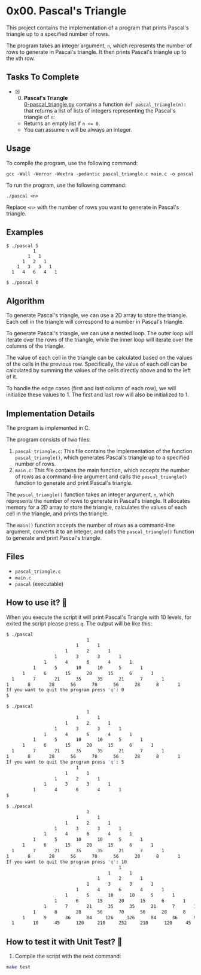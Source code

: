 # 0x00. Pascal's Triangle

This project contains the implementation of a program that prints Pascal's triangle up to a specified number of rows.

The program takes an integer argument, `n`, which represents the number of rows to generate in Pascal's triangle. It then prints Pascal's triangle up to the `n`th row.

## Tasks To Complete

+ [x] 0. **Pascal's Triangle**<br/>[0-pascal_triangle.py](0-pascal_triangle.py) contains a function `def pascal_triangle(n):` that returns a list of lists of integers representing the Pascal's triangle of `n`:
  + Returns an empty list if `n <= 0`.
  + You can assume `n` will be always an integer.

## Usage
To compile the program, use the following command:
```
gcc -Wall -Werror -Wextra -pedantic pascal_triangle.c main.c -o pascal
```

To run the program, use the following command:
```
./pascal <n>
```
Replace `<n>` with the number of rows you want to generate in Pascal's triangle.

## Examples
```
$ ./pascal 5
          1
        1   1
      1   2   1
    1   3   3   1
  1   4   6   4   1
```

```
$ ./pascal 0
```

## Algorithm
To generate Pascal's triangle, we can use a 2D array to store the triangle. Each cell in the triangle will correspond to a number in Pascal's triangle.

To generate Pascal's triangle, we can use a nested loop. The outer loop will iterate over the rows of the triangle, while the inner loop will iterate over the columns of the triangle.

The value of each cell in the triangle can be calculated based on the values of the cells in the previous row. Specifically, the value of each cell can be calculated by summing the values of the cells directly above and to the left of it.

To handle the edge cases (first and last column of each row), we will initialize these values to 1. The first and last row will also be initialized to 1.

## Implementation Details
The program is implemented in C.

The program consists of two files:
1. `pascal_triangle.c`: This file contains the implementation of the function `pascal_triangle()`, which generates Pascal's triangle up to a specified number of rows.
2. `main.c`: This file contains the main function, which accepts the number of rows as a command-line argument and calls the `pascal_triangle()` function to generate and print Pascal's triangle.

The `pascal_triangle()` function takes an integer argument, `n`, which represents the number of rows to generate in Pascal's triangle. It allocates memory for a 2D array to store the triangle, calculates the values of each cell in the triangle, and prints the triangle.

The `main()` function accepts the number of rows as a command-line argument, converts it to an integer, and calls the `pascal_triangle()` function to generate and print Pascal's triangle.

## Files
- `pascal_triangle.c`
- `main.c`
- `pascal` (executable)

## How to use it? 🧩
When you execute the script it will print Pascal's Triangle with 10 levels, for exited the script please press `q`. The output will be like this:

```bash
$ ./pascal
                              1
                          1       1
                      1       2       1
                  1       3       3       1
              1       4       6       4       1
          1       5       10      10      5       1
      1       6       15      20      15      6       1
  1       7       21      35      35      21      7       1
1       8       28      56      70      56      28      8       1
If you want to quit the program press 'q': 0
$
```

```bash
$ ./pascal
                              1
                          1       1
                      1       2       1
                  1       3       3       1
              1       4       6       4       1
          1       5       10      10      5       1
      1       6       15      20      15      6       1
  1       7       21      35      35      21      7       1
1       8       28      56      70      56      28      8       1
If you want to quit the program press 'q': 5
                          1
                      1       1
                  1       2       1
              1       3       3       1
          1       4       6       4       1
$
```

```bash
$ ./pascal
                              1
                          1       1
                      1       2       1
                  1       3       3       1
              1       4       6       4       1
          1       5       10      10      5       1
      1       6       15      20      15      6       1
  1       7       21      35      35      21      7       1
1       8       28      56      70      56      28      8       1
If you want to quit the program press 'q': 10
                                          1
                                      1       1
                                  1       2       1
                              1       3       3       1
                          1       4       6       4       1
                      1       5       10      10      5       1
                  1       6       15      20      15      6       1
              1       7       21      35      35      21      7       1
          1       8       28      56      70      56      28      8       1
      1       9       36      84     126     126      84      36      9       1
  1       10      45      120     210     252     210      120     45      10      1

``` 

## How to test it with Unit Test? 🧪

1. Compile the script with the next command:
```bash
make test
```
